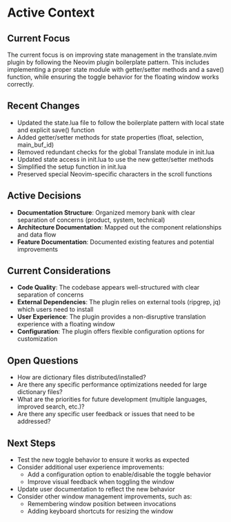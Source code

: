 # Active Context

## Current Focus
The current focus is on improving state management in the translate.nvim plugin by following the Neovim plugin boilerplate pattern. This includes implementing a proper state module with getter/setter methods and a save() function, while ensuring the toggle behavior for the floating window works correctly.

## Recent Changes
- Updated the state.lua file to follow the boilerplate pattern with local state and explicit save() function
- Added getter/setter methods for state properties (float, selection, main_buf_id)
- Removed redundant checks for the global Translate module in init.lua
- Updated state access in init.lua to use the new getter/setter methods
- Simplified the setup function in init.lua
- Preserved special Neovim-specific characters in the scroll functions

## Active Decisions
- **Documentation Structure**: Organized memory bank with clear separation of concerns (product, system, technical)
- **Architecture Documentation**: Mapped out the component relationships and data flow
- **Feature Documentation**: Documented existing features and potential improvements

## Current Considerations
- **Code Quality**: The codebase appears well-structured with clear separation of concerns
- **External Dependencies**: The plugin relies on external tools (ripgrep, jq) which users need to install
- **User Experience**: The plugin provides a non-disruptive translation experience with a floating window
- **Configuration**: The plugin offers flexible configuration options for customization

## Open Questions
- How are dictionary files distributed/installed?
- Are there any specific performance optimizations needed for large dictionary files?
- What are the priorities for future development (multiple languages, improved search, etc.)?
- Are there any specific user feedback or issues that need to be addressed?

## Next Steps
- Test the new toggle behavior to ensure it works as expected
- Consider additional user experience improvements:
  - Add a configuration option to enable/disable the toggle behavior
  - Improve visual feedback when toggling the window
- Update user documentation to reflect the new behavior
- Consider other window management improvements, such as:
  - Remembering window position between invocations
  - Adding keyboard shortcuts for resizing the window
